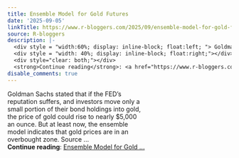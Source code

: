 ```yaml
---
title: Ensemble Model for Gold Futures
date: '2025-09-05'
linkTitle: https://www.r-bloggers.com/2025/09/ensemble-model-for-gold-futures/
source: R-bloggers
description: |-
  <div style = "width:60%; display: inline-block; float:left; "> Goldman Sachs stated that if the FED’s reputation suffers, and investors move only a small portion of their bond holdings into gold, the price of gold could rise to nearly $5,000 an ounce. But at least now, the ensemble model indicates that gold prices are in an overbought zone. Source ...</div>
  <div style = "width: 40%; display: inline-block; float:right;"></div>
  <div style="clear: both;"></div>
  <strong>Continue reading</strong>: <a href="https://www.r-bloggers.com/2025/09/ensemble-model-for-gold-futures/">Ensemble Model for Gold ...
disable_comments: true
---
```

<div style = "width:60%; display: inline-block; float:left; "> Goldman Sachs stated that if the FED’s reputation suffers, and investors move only a small portion of their bond holdings into gold, the price of gold could rise to nearly $5,000 an ounce. But at least now, the ensemble model indicates that gold prices are in an overbought zone. Source ...</div>
<div style = "width: 40%; display: inline-block; float:right;"></div>
<div style="clear: both;"></div>
<strong>Continue reading</strong>: <a href="https://www.r-bloggers.com/2025/09/ensemble-model-for-gold-futures/">Ensemble Model for Gold ...